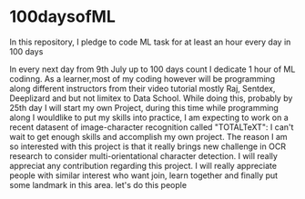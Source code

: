 # 100daysofML
In this repository, I pledge to code ML task for at least an hour every day in 100 days

In every next day from 9th July up to 100 days count I dedicate 1 hour of ML codinng. As a learner,most of my coding however will
be programming along different instructors from their video tutorial mostly Raj, Sentdex, Deeplizard and but not limitex to Data School.
While doing this, probably by 25th day I will start my own Project, during this time while programming along I wouldlike to put my skills into practice, I am expecting to work on a recent datasent of image-character recognition called "TOTALTeXT": I can't wait to get enough skills and accomplish my own project. The reason I am so interested with this project is that it really brings new challenge in OCR research to consider multi-orientational character detection. I will really appreciat any contribution regarding this project. I will really appreciate people with similar interest who want join, learn together and finally put some landmark in this area. 
let's do this people
